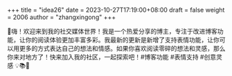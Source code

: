 +++
title = "idea26"
date = 2023-10-27T17:19:00+08:00
draft = false
weight = 2006
author = "zhangxingong"
+++

👋嗨！欢迎来到我的社交媒体世界！我是一个热爱分享的博主，专注于改进博客功能，让你的阅读体验更加丰富多彩。我最新的更新是新增了支持表情功能，让你可以用更多的方式表达自己的想法和情感。如果你喜欢阅读零碎的想法和灵感，那么你来对地方了！快来加入我的社区，一起探索吧！#博客功能 #表情支持 #创意灵感 💡📚🌈
